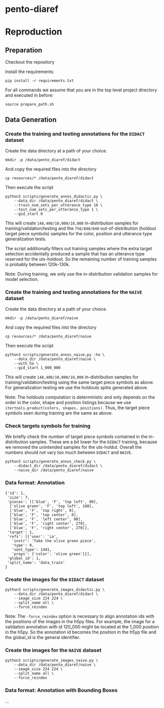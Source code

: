 # pento-diaref

# Reproduction

## Preparation

Checkout the repository

Install the requirements:

```
pip install -r requirements.txt
```

For all commands we assume that you are in the top level project directory and executed in before:

```
source prepare_path.sh
```

## Data Generation

### Create the training and testing annotations for the `DIDACT` dataset

Create the data directory at a path of your choice.

```
mkdir -p /data/pento_diaref/didact
```

And copy the required files into the directory

```
cp resources/* /data/pento_diaref/didact
```

Then execute the script

```
python3 scripts/generate_annos_didactic.py \
    --data_dir /data/pento_diaref/didact \
    --train_num_sets_per_utterance_type 10 \
    --test_num_sets_per_utterance_type 1 \
    --gid_start 0
```

This will create `148,400/10,000/10,000` in-distribution samples for training/validation/testing
and the `756/840/840` out-of-distribution (holdout target piece symbols) samples
for the color, position and utterance type generalization tests.

The script additionally filters out training samples where the extra target selection accidentally
produced a sample that has an utterance type reserved for the uts-holdout. So the remaining number
of training samples is probably between 120k-130k.

Note: During training, we only use the in-distribution validation samples for model selection.

### Create the training and testing annotations for the `NAIVE` dataset

Create the data directory at a path of your choice.

```
mkdir -p /data/pento_diaref/naive
```

And copy the required files into the directory

```
cp resources/* /data/pento_diaref/naive
```

Then execute the script

```
python3 scripts/generate_annos_naive.py -ho \
    --data_dir /data/pento_diaref/naive \
    --with_ho \
    --gid_start 1_000_000
```

This will create `148,400/10,000/10,000` in-distribution samples for training/validation/testing
using the same target piece symbols as above. For generalization testing we use the holdouts splits generated above.

Note: The holdouts computation is deterministic and only depends on the order
in the color, shape and position listings because we use `itertools.product(colors, shapes, positions)`.
Thus, the target piece symbols seen during training are the same as above.

### Check targets symbols for training

We briefly check the number of target piece symbols contained in the in-distribution samples.
These are a bit lower for the ``DIDACT`` training, because we removed the unintended samples for the uts-holdut.
Overall the numbers should not vary too much between ``DIDACT`` and ``NAIVE``.

```
python3 scripts/generate_annos_check.py \
    --didact_dir /data/pento_diaref/didact \
    --naive_dir /data/pento_diaref/naive
```

### Data format: Annotation

```
{'id': 1,
 'size': 7,
 'pieces': [['blue', 'F', 'top left', 90],
  ['olive green', 'F', 'top left', 180],
  ['blue', 'F', 'top right', 0],
  ['blue', 'F', 'top center', 0],
  ['blue', 'F', 'left center', 90],
  ['blue', 'F', 'right center', 270],
  ['blue', 'F', 'right center', 270]],
 'target': 1,
 'refs': [{'user': 'ia',
   'instr': 'Take the olive green piece',
   'type': 0,
   'sent_type': 1441,
   'props': {'color': 'olive green'}}],
 'global_id': 1,
 'split_name': 'data_train'
}
```

### Create the images for the `DIDACT` dataset

```
python3 scripts/generate_images_didactic.py \
    --data_dir /data/pento_diaref/didact \
    --image_size 224 224 \
    --split_name all \
    --force_reindex
```

Note: The ``-force_reindex`` option is necessary to align annotation ids with the positions of the images in the h5py
files. For example, the image for a validation annotation with id 120_000 might be located at the 1_000 position
in the h5py. So the annotation id becomes the position in the h5yp file and the global_id is the general identifier.

### Create the images for the `NAIVE` dataset

```
python3 scripts/generate_images_naive.py \
    --data_dir /data/pento_diaref/naive \
    --image_size 224 224 \
    --split_name all \
    --force_reindex
```

### Data format: Annotation with Bounding Boxes

...